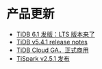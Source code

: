 # 产品更新

- [TiDB 6.1 发版：LTS 版本来了](1-tidb-6-1.md)
- [TiDB v5.4.1 release notes](2-tidb-5-4-1-release-note.md)
- [TiDB Cloud GA，正式商用](3-tidb-cloud-ga.md)
- [TiSpark v2.5.1 发布](4-tispark-2-5-1.md)